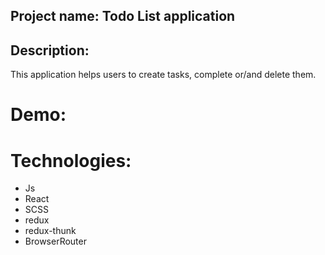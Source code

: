 ## Project name: Todo List application

## Description: 
This application helps users to create tasks, complete or/and delete them.

# Demo:

# Technologies:
- Js
- React
- SCSS
- redux
- redux-thunk
- BrowserRouter
